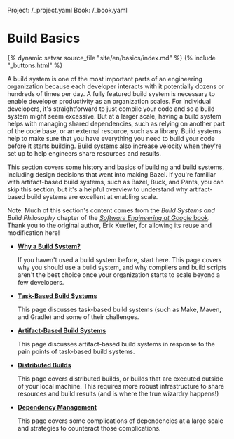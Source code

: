 Project: /_project.yaml
Book: /_book.yaml

# Build Basics

{% dynamic setvar source_file "site/en/basics/index.md" %}
{% include "_buttons.html" %}

A build system is one of the most important parts of an engineering organization
because each developer interacts with it potentially dozens or hundreds of times
per day. A fully featured build system is necessary to enable developer
productivity as an organization scales. For individual developers, it's
straightforward to just compile your code and so a build system might seem
excessive. But at a larger scale, having a build system helps with managing
shared dependencies, such as relying on another part of the code base, or an
external resource, such as a library. Build systems help to make sure that you
have everything you need to build your code before it starts building. Build
systems also increase velocity when they're set up to help engineers share
resources and results.

This section covers some history and basics of building and build systems,
including design decisions that went into making Bazel. If you're
familiar with artifact-based build systems, such as Bazel, Buck, and Pants, you
can skip this section, but it's a helpful overview to understand why
artifact-based build systems are excellent at enabling scale.

Note: Much of this section's content comes from the _Build Systems and
Build Philosophy_ chapter of the
[_Software Engineering at Google_ book](https://abseil.io/resources/swe-book/html/ch18.html).
Thank you to the original author, Erik Kuefler, for allowing its reuse and
modification here!

*   **[Why a Build System?](/basics/build-systems)**

    If you haven't used a build system before, start here. This page covers why
    you should use a build system, and why compilers and build scripts aren't
    the best choice once your organization starts to scale beyond a few
    developers.

*   **[Task-Based Build Systems](/basics/task-based-builds)**

    This page discusses task-based build systems (such as Make, Maven, and
    Gradle) and some of their challenges.

*   **[Artifact-Based Build Systems](/basics/artifact-based-builds)**

    This page discusses artifact-based build systems in response to the pain
    points of task-based build systems.

*   **[Distributed Builds](/basics/distributed-builds)**

    This page covers distributed builds, or builds that are executed outside of
    your local machine. This requires more robust infrastructure to share
    resources and build results (and is where the true wizardry happens!)

*   **[Dependency Management](/basics/dependencies)**

    This page covers some complications of dependencies at a large scale and
    strategies to counteract those complications.
